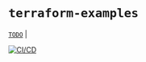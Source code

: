 # `terraform-examples`

[`TODO`](./TODO.md) |

[![CI/CD](https://github.com/percebus/terraform-examples/actions/workflows/always.yml/badge.svg)](https://github.com/percebus/terraform-examples/actions/workflows/always.yml)
